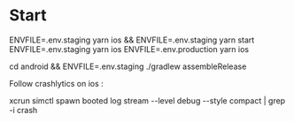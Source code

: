 # Start

ENVFILE=.env.staging yarn ios && ENVFILE=.env.staging yarn start
ENVFILE=.env.staging yarn ios
ENVFILE=.env.production yarn ios

cd android && ENVFILE=.env.staging ./gradlew assembleRelease


Follow crashlytics on ios :

xcrun simctl spawn booted log stream --level debug --style compact | grep -i crash

